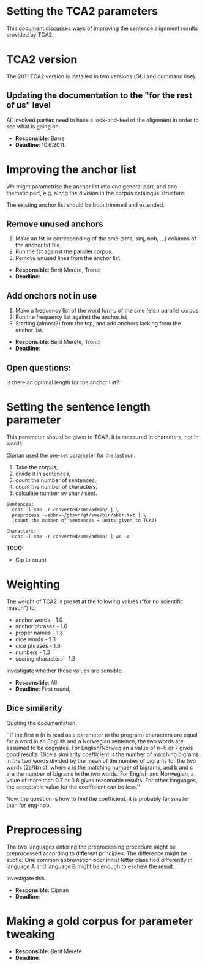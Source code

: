 # Setting the TCA2 parameters

This document discusses ways of improving the sentence alignment results provided by TCA2.

#  TCA2 version
The 2011 TCA2 version is installed in two versions (GUI and command line).

## Updating the documentation to the "for the rest of us" level

All involved parties need to have a look-and-feel of the alignment in order to see what is going on.

* **Responsible**: Børre
* **Deadline**: 10.6.2011.

# Improving the anchor list

We might parametrise the anchor list into one general part, and one thematic
part, e.g. along the division in the corpus catalogue structure.

The existing anchor list should be both trimmed and extended.

## Remove unused anchors

1. Make an fst or corresponding of the sme (sma, smj, nob, …) columns of the anchor.txt file.
1. Run the fst against the parallel corpus.
1. Remove unused lines from the anchor list

* **Responsible**: Berit Merete, Trond
* **Deadline**:

## Add onchors not in use

1. Make a frequency list of the word forms of the sme (etc.) parallel corpus
1. Run the frequency list against the anchor.fst
1. Starting (almost?) from the top, and add anchors lacking from the anchor list.

* **Responsible**: Berit Merete, Trond
* **Deadline**:

## Open questions:

Is there an optimal length for the anchor list?

# Setting the sentence length parameter

This parameter should be given to TCA2. It is measured in characters, not in words.

Ciprian used the pre-set parameter for the last run.

1. Take the corpus,
1. divide it in sentences,
1. count the number of sentences,
1. count the number of characters,
1. calculate number ov char / sent.

```
Sentences:
  ccat -l sme -r converted/sme/admin/ | \
  preprocess --abbr=~/gtsvn/gt/sme/bin/abbr.txt | \
  (count the number of sentences = units given to TCA2)

Characters:
  ccat -l sme -r converted/sme/admin/ | wc -c
```

**TODO:**

* Cip to count

# Weighting

The weight of TCA2 is preset at the following values ("for no scientific reason") to:

* anchor words       - 1.0
* anchor phrases     - 1.6
* proper names       - 1.3
* dice words         - 1.3
* dice phrases       - 1.6
* numbers            - 1.3
* scoring characters - 1.3

Investigate whether these values are sensible.

* **Responsible**: All
* **Deadline**: First round,

## Dice similarity

Quoting the documentation:

''If the first n (n is read as a parameter to the program) characters are equal for a word in an English and a Norwegian sentence, the two words are assumed to be cognates. For English/Norwegian a value of n=6 or 7 gives good results. Dice's similarity coefficient is the number of matching bigrams in the two words divided by the mean of the number of bigrams for the two words (2a/(b+c), where a is the matching number of bigrams, and b and c are the number of bigrams in the two words. For English and Norwegian, a value of more than 0.7 or 0.8 gives reasonable results. For other languages, the acceptable value for the coefficient can be less.''

Now, the question is how to find the coefficient. It is probably far smaller than for eng-nob.

# Preprocessing

The two languages entering the preprocessing procedure might be preprocessed
according to different principles. The difference might be subtle: One common
abbreviation oder initial letter classified differently in language A and language B
might be enough to eschew the result.

Investigate this.

* **Responsible**: Ciprian
* **Deadline**:

# Making a gold corpus for parameter tweaking

* **Responsible**: Berit Merete.
* **Deadline**:
